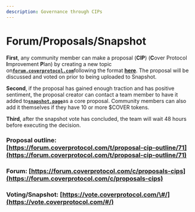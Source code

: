 ```yaml
---
description: Governance through CIPs
---
```


# Forum/Proposals/Snapshot

**First**, any community member can make a proposal \(**CIP**\) \(**C**over Protocol **I**mprovement **P**lan\) by creating a new topic on[**`forum.coverprotocol.com`**](https://forum.coverprotocol.com/c/proposals-cips)following the format [**here**](https://forum.coverprotocol.com/t/proposal-cip-outline/71). The proposal will be discussed and voted on prior to being uploaded to Snapshot. 

**Second**, if the proposal has gained enough traction and has positive sentiment, the proposal creator can contact a team member to have it added to[**`snapshot.page`**](https://vote.coverprotocol.com/#/)as a core proposal. Community members can also add it themselves if they have 10 or more $COVER tokens.

**Third**, after the snapshot vote has concluded, the team will wait 48 hours before executing the decision.





### Proposal outline: [https://forum.coverprotocol.com/t/proposal-cip-outline/71](https://forum.coverprotocol.com/t/proposal-cip-outline/71)

### Forum: [https://forum.coverprotocol.com/c/proposals-cips](https://forum.coverprotocol.com/c/proposals-cips)

### Voting/Snapshot: [https://vote.coverprotocol.com/\#/](https://vote.coverprotocol.com/#/)





